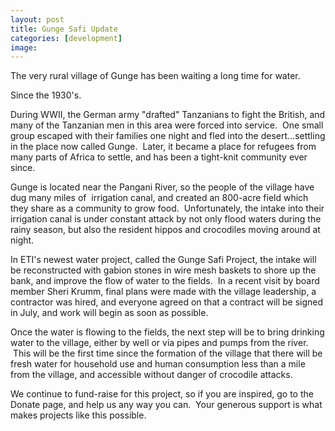 ```yaml
---
layout: post
title: Gunge Safi Update
categories: [development]
image:
---
```

The very rural village of Gunge has been waiting a long time for water.

Since the 1930's.

During WWII, the German army "drafted" Tanzanians to fight the British, and many of the Tanzanian men in this area were forced into service.  One small group escaped with their families one night and fled into the desert...settling in the place now called Gunge.  Later, it became a place for refugees from many parts of Africa to settle, and has been a tight-knit community ever since.

Gunge is located near the Pangani River, so the people of the village have dug many miles of  irrigation canal, and created an 800-acre field which they share as a community to grow food.  Unfortunately, the intake into their irrigation canal is under constant attack by not only flood waters during the rainy season, but also the resident hippos and crocodiles moving around at night.

In ETI's newest water project, called the Gunge Safi Project, the intake will be reconstructed with gabion stones in wire mesh baskets to shore up the bank, and improve the flow of water to the fields.  In a recent visit by board member Sheri Krumm, final plans were made with the village leadership, a contractor was hired, and everyone agreed on that a contract will be signed in July, and work will begin as soon as possible.

Once the water is flowing to the fields, the next step will be to bring drinking water to the village, either by well or via pipes and pumps from the river.  This will be the first time since the formation of the village that there will be fresh water for household use and human consumption less than a mile from the village, and accessible without danger of crocodile attacks.

We continue to fund-raise for this project, so if you are inspired, go to the Donate page, and help us any way you can.  Your generous support is what makes projects like this possible.
